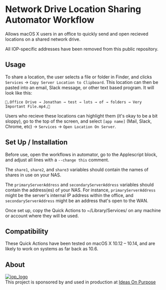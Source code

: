 # Network Drive Location Sharing Automator Workflow
Allows macOS X users in an office to quickly send and open recieved locations on a shared network drive.

All IOP-specific addresses have been removed from this public repository.

## Usage

To share a location, the user selects a file or folder in Finder, and clicks `Services` → `Copy Server Location to Clipboard`. This location can then be pasted into an email, Slack message, or other text based program. It will look like this:

```
💾⌞Office Drive → Jonathan → test → lots → of → folders → Very Important File.mp4⌟💾
```

Users who recieve these locations can highlight them (it's okay to be a bit sloppy), go to the top of the screen, and select `[app name]` (Mail, Slack, Chrome, etc) → `Services` → `Open Location On Server`. 

## Set Up / Installation

Before use, open the workflows in automator, go to the Applescript block, and adjust all lines with a `--change this` comment.

The `share1`, `share2`, and `share3` variables should contain the names of shares in use on your NAS.

The `primaryServerAddress` and `secondaryServerAddress` variables should contain the  address(es) of your NAS. For instance, `primaryServerAddress` might be the server's internal IP address within the office, and `secondaryServerAddress` might be an address that's open to the WAN.

Once set up, copy the Quick Actions to ~/Library/Services/ on any machine or account where they will be used.

## Compatibility

These Quick Actions have been tested on macOS X 10.12 – 10.14, and are likely to work on systems as far back as 10.6.

## About

[![iop_logo](https://cloud.githubusercontent.com/assets/8320/9443542/944a8bce-4a4f-11e5-9d2f-54999b1687d5.png)][iop]  
This project is sponsored by and used in production at [Ideas On Purpose][iop]

[iop]: http://ideasonpurpose.com
